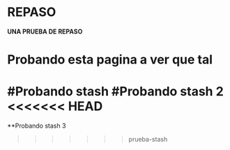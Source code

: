 # REPASO
**UNA PRUEBA DE REPASO**
# Probando esta pagina a ver que tal
#Probando stash
#Probando stash 2
<<<<<<< HEAD
=======
**Probando stash 3
>>>>>>> prueba-stash
